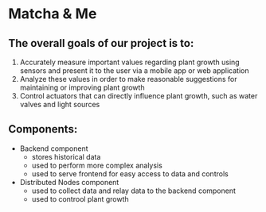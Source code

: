 # Matcha & Me

## The overall goals of our project is to:
1. Accurately measure important values regarding plant growth using sensors and present it to the user via a mobile app or web application 
2. Analyze these values in order to make reasonable suggestions for maintaining or improving plant growth
3. Control actuators that can directly influence plant growth, such as water valves and light sources

## Components:
- Backend component
  - stores historical data
  - used to perform more complex analysis
  - used to serve frontend for easy access to data and controls
- Distributed Nodes component
  - used to collect data and relay data to the backend component
  - used to controol plant growth

